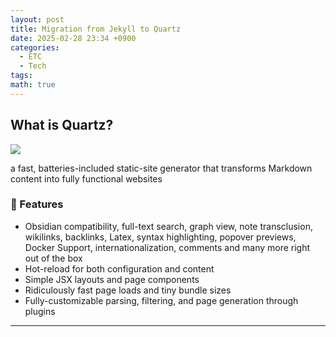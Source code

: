 ```yaml
---
layout: post
title: Migration from Jekyll to Quartz
date: 2025-02-28 23:34 +0900
categories:
  - ETC
  - Tech
tags: 
math: true
---
```


## What is Quartz?

![](https://i.imgur.com/AoVjryg.png)

a fast, batteries-included static-site generator that transforms Markdown content into fully functional websites

### 🔧 Features 
- Obsidian compatibility, full-text search, graph view, note transclusion, wikilinks, backlinks, Latex, syntax highlighting, popover previews, Docker Support, internationalization, comments                   and many more right out of the box 
- Hot-reload for both configuration and content 
- Simple JSX layouts and page components 
- Ridiculously fast page loads and tiny bundle sizes 
- Fully-customizable parsing, filtering, and page generation through plugins



---

